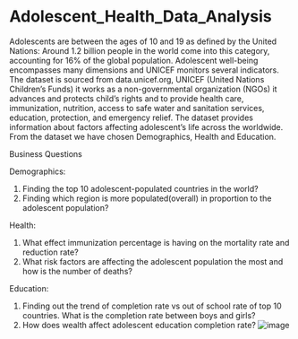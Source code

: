 # Adolescent_Health_Data_Analysis
Adolescents are between the ages of 10 and 19 as defined by the United Nations: Around 1.2 billion people in the world come into this category, accounting for 16% of the global population. Adolescent well-being encompasses many dimensions and UNICEF monitors several indicators. 
The dataset is sourced from data.unicef.org, UNICEF (United Nations Children’s Funds) it works as a non-governmental organization (NGOs) it advances and protects child’s rights and to provide health care, immunization, nutrition, access to safe water and sanitation services, education, protection, and emergency relief.
The dataset provides information about factors affecting adolescent’s life across the worldwide. From the dataset we have chosen Demographics, Health and Education. 

Business Questions

Demographics:
1. Finding the top 10 adolescent-populated countries in the world?
2. Finding which region is more populated(overall) in proportion to the adolescent population?

Health:
1. What effect immunization percentage is having on the mortality rate and reduction rate?
2. What risk factors are affecting the adolescent population the most and how is the number of deaths?

Education:
1. Finding out the trend of completion rate vs out of school rate of top 10 countries. What is the completion rate between boys and girls?
2. How does wealth affect adolescent education completion rate?
![image](https://user-images.githubusercontent.com/99451224/177432271-061f1ea8-2b72-4668-a35a-96eb193656a2.png)
